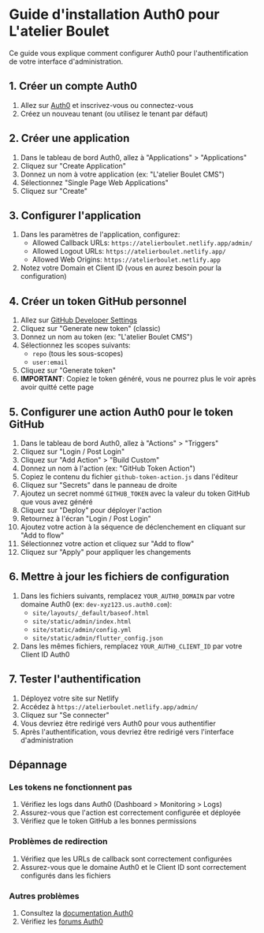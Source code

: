 # Guide d'installation Auth0 pour L'atelier Boulet

Ce guide vous explique comment configurer Auth0 pour l'authentification de votre interface d'administration.

## 1. Créer un compte Auth0

1. Allez sur [Auth0](https://auth0.com/) et inscrivez-vous ou connectez-vous
2. Créez un nouveau tenant (ou utilisez le tenant par défaut)

## 2. Créer une application

1. Dans le tableau de bord Auth0, allez à "Applications" > "Applications"
2. Cliquez sur "Create Application"
3. Donnez un nom à votre application (ex: "L'atelier Boulet CMS")
4. Sélectionnez "Single Page Web Applications"
5. Cliquez sur "Create"

## 3. Configurer l'application

1. Dans les paramètres de l'application, configurez:
   - Allowed Callback URLs: `https://atelierboulet.netlify.app/admin/`
   - Allowed Logout URLs: `https://atelierboulet.netlify.app/`
   - Allowed Web Origins: `https://atelierboulet.netlify.app`
2. Notez votre Domain et Client ID (vous en aurez besoin pour la configuration)

## 4. Créer un token GitHub personnel

1. Allez sur [GitHub Developer Settings](https://github.com/settings/tokens)
2. Cliquez sur "Generate new token" (classic)
3. Donnez un nom au token (ex: "L'atelier Boulet CMS")
4. Sélectionnez les scopes suivants:
   - `repo` (tous les sous-scopes)
   - `user:email`
5. Cliquez sur "Generate token"
6. **IMPORTANT**: Copiez le token généré, vous ne pourrez plus le voir après avoir quitté cette page

## 5. Configurer une action Auth0 pour le token GitHub

1. Dans le tableau de bord Auth0, allez à "Actions" > "Triggers"
2. Cliquez sur "Login / Post Login"
3. Cliquez sur "Add Action" > "Build Custom"
4. Donnez un nom à l'action (ex: "GitHub Token Action")
5. Copiez le contenu du fichier `github-token-action.js` dans l'éditeur
6. Cliquez sur "Secrets" dans le panneau de droite
7. Ajoutez un secret nommé `GITHUB_TOKEN` avec la valeur du token GitHub que vous avez généré
8. Cliquez sur "Deploy" pour déployer l'action
9. Retournez à l'écran "Login / Post Login"
10. Ajoutez votre action à la séquence de déclenchement en cliquant sur "Add to flow"
11. Sélectionnez votre action et cliquez sur "Add to flow"
12. Cliquez sur "Apply" pour appliquer les changements

## 6. Mettre à jour les fichiers de configuration

1. Dans les fichiers suivants, remplacez `YOUR_AUTH0_DOMAIN` par votre domaine Auth0 (ex: `dev-xyz123.us.auth0.com`):
   - `site/layouts/_default/baseof.html`
   - `site/static/admin/index.html`
   - `site/static/admin/config.yml`
   - `site/static/admin/flutter_config.json`
2. Dans les mêmes fichiers, remplacez `YOUR_AUTH0_CLIENT_ID` par votre Client ID Auth0

## 7. Tester l'authentification

1. Déployez votre site sur Netlify
2. Accédez à `https://atelierboulet.netlify.app/admin/`
3. Cliquez sur "Se connecter"
4. Vous devriez être redirigé vers Auth0 pour vous authentifier
5. Après l'authentification, vous devriez être redirigé vers l'interface d'administration

## Dépannage

### Les tokens ne fonctionnent pas

1. Vérifiez les logs dans Auth0 (Dashboard > Monitoring > Logs)
2. Assurez-vous que l'action est correctement configurée et déployée
3. Vérifiez que le token GitHub a les bonnes permissions

### Problèmes de redirection

1. Vérifiez que les URLs de callback sont correctement configurées
2. Assurez-vous que le domaine Auth0 et le Client ID sont correctement configurés dans les fichiers

### Autres problèmes

1. Consultez la [documentation Auth0](https://auth0.com/docs)
2. Vérifiez les [forums Auth0](https://community.auth0.com/)
